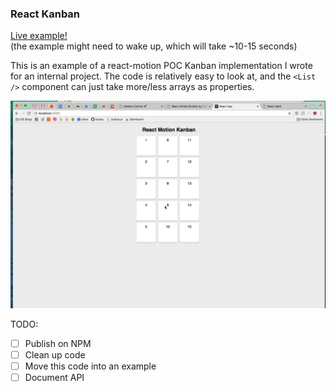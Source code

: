 ### React Kanban

[Live example!](https://react-motion-kanban-gfyinuzipl.now.sh)  
(the example might need to wake up, which will take ~10-15 seconds)

This is an example of a react-motion POC Kanban implementation I wrote for an internal project.
The code is relatively easy to look at, and the `<List />` component can just take more/less arrays as properties.

![preview](https://github.com/hanford/react-kanban/blob/master/example.gif)


TODO:

- [ ] Publish on NPM
- [ ] Clean up code
- [ ] Move this code into an example
- [ ] Document API
